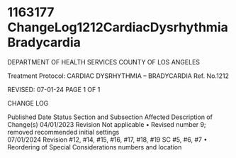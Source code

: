 # 1163177 ChangeLog1212CardiacDysrhythmia Bradycardia

DEPARTMENT OF HEALTH SERVICES 
COUNTY OF LOS ANGELES 
 
Treatment Protocol:  CARDIAC DYSRHYTHMIA – BRADYCARDIA  Ref. No.1212  
 
 
 
 
 
 
REVISED: 07-01-24 PAGE 1 OF 1 
 
CHANGE LOG 
 
Published 
Date 
Status Section and 
Subsection Affected 
Description of Change(s) 
04/01/2023 Revision Not applicable 
• Revised number 9; removed 
recommended initial settings  
07/01/2024 Revision #12, #14, #15, #16, 
#17, #18, #19 SC #5, 
#6, #7 
• Reordering of Special 
Considerations numbers and 
location
